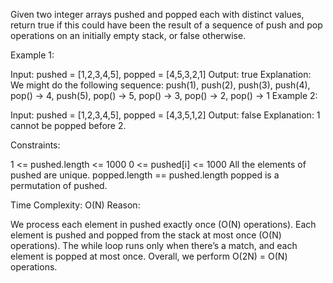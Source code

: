 Given two integer arrays pushed and popped each with distinct values, return true if this could have been the result of a sequence of push and pop operations on an initially empty stack, or false otherwise.

 

Example 1:

Input: pushed = [1,2,3,4,5], popped = [4,5,3,2,1]
Output: true
Explanation: We might do the following sequence:
push(1), push(2), push(3), push(4),
pop() -> 4,
push(5),
pop() -> 5, pop() -> 3, pop() -> 2, pop() -> 1
Example 2:

Input: pushed = [1,2,3,4,5], popped = [4,3,5,1,2]
Output: false
Explanation: 1 cannot be popped before 2.
 

Constraints:

1 <= pushed.length <= 1000
0 <= pushed[i] <= 1000
All the elements of pushed are unique.
popped.length == pushed.length
popped is a permutation of pushed.


Time Complexity: O(N)
Reason:

We process each element in pushed exactly once (O(N) operations).
Each element is pushed and popped from the stack at most once (O(N) operations).
The while loop runs only when there’s a match, and each element is popped at most once.
Overall, we perform O(2N) = O(N) operations.


